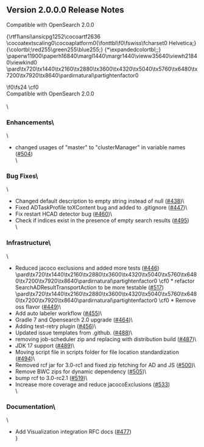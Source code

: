 ## Version 2.0.0.0 Release Notes

Compatible with OpenSearch 2.0.0

{\rtf1\ansi\ansicpg1252\cocoartf2636
\cocoatextscaling0\cocoaplatform0{\fonttbl\f0\fswiss\fcharset0 Helvetica;}
{\colortbl;\red255\green255\blue255;}
{\*\expandedcolortbl;;}
\paperw11900\paperh16840\margl1440\margr1440\vieww35640\viewh21840\viewkind0
\pard\tx720\tx1440\tx2160\tx2880\tx3600\tx4320\tx5040\tx5760\tx6480\tx7200\tx7920\tx8640\pardirnatural\partightenfactor0

\f0\fs24 \cf0 \
Compatible with OpenSearch 2.0.0\
\
\
### Enhancements\
\
* changed usages of "master" to "clusterManager" in variable names ([#504](https://github.com/opensearch-project/anomaly-detection/pull/504))\
\
### Bug Fixes\
\
* Changed default description to empty string instead of null ([#438](https://github.com/opensearch-project/anomaly-detection/pull/438))\
* Fixed ADTaskProfile toXContent bug and added to .gitignore ([#447](https://github.com/opensearch-project/anomaly-detection/pull/447))\
* Fix restart HCAD detector bug ([#460](https://github.com/opensearch-project/anomaly-detection/pull/460))\
* Check if indices exist in the presence of empty search results ([#495](https://github.com/opensearch-project/anomaly-detection/pull/495))\
\
### Infrastructure\
\
* Reduced jacoco exclusions and added more tests ([#446](https://github.com/opensearch-project/anomaly-detection/pull/446))\
\pard\tx720\tx1440\tx2160\tx2880\tx3600\tx4320\tx5040\tx5760\tx6480\tx7200\tx7920\tx8640\pardirnatural\partightenfactor0
\cf0 * refactor SearchADResultTransportAction to be more testable ([#517](https://github.com/opensearch-project/anomaly-detection/pull/517))\
\pard\tx720\tx1440\tx2160\tx2880\tx3600\tx4320\tx5040\tx5760\tx6480\tx7200\tx7920\tx8640\pardirnatural\partightenfactor0
\cf0 * Remove oss flavor ([#449](https://github.com/opensearch-project/anomaly-detection/pull/449))\
* Add auto labeler workflow ([#455](https://github.com/opensearch-project/anomaly-detection/pull/455))\
* Gradle 7 and Opensearch 2.0 upgrade ([#464](https://github.com/opensearch-project/anomaly-detection/pull/464))\
* Adding test-retry plugin ([#456](https://github.com/opensearch-project/anomaly-detection/pull/456))\
* Updated issue templates from .github. ([#488](https://github.com/opensearch-project/anomaly-detection/pull/488))\
* removing job-scheduler zip and replacing with distribution build ([#487](https://github.com/opensearch-project/anomaly-detection/pull/487))\
* JDK 17 support ([#489](https://github.com/opensearch-project/anomaly-detection/pull/489))\
* Moving script file in scripts folder  for file location standardization ([#494](https://github.com/opensearch-project/anomaly-detection/pull/494))\
* Removed rcf jar for 3.0-rc1 and fixed zip fetching for AD and JS ([#500](https://github.com/opensearch-project/anomaly-detection/pull/500))\
* Remove BWC zips for dynamic dependency  ([#505](https://github.com/opensearch-project/anomaly-detection/pull/505))\
* bump rcf to 3.0-rc2.1 ([#519](https://github.com/opensearch-project/anomaly-detection/pull/519))\
* Increase more coverage and reduce jacocoExclusions ([#533](https://github.com/opensearch-project/anomaly-detection/pull/533))\
\
### Documentation\
\
* Add Visualization integration RFC docs ([#477](https://github.com/opensearch-project/anomaly-detection/pull/477))\
}